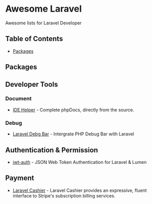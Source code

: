 # Awesome Laravel

Awesome lists for Laravel Developer

## Table of Contents

- [Packages](#packages)


## Packages

## Developer Tools
### Document
* [IDE Helper](https://github.com/barryvdh/laravel-ide-helper) -  Complete phpDocs, directly from the source.
### Debug
* [Laravel Debg Bar](https://github.com/barryvdh/laravel-debugbar) - Intergrate PHP Debug Bar with Laravel
## Authentication & Permission
* [jwt-auth](https://github.com/tymondesigns/jwt-auth) - JSON Web Token Authentication for Laravel & Lumen
## Payment
* [Laravel Cashier](https://github.com/laravel/cashier) - Laravel Cashier provides an expressive, fluent interface to Stripe's subscription billing services. 



